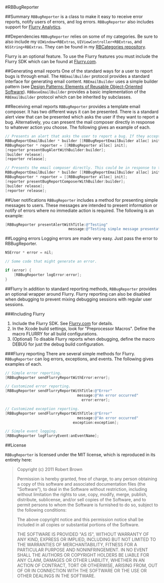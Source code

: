 #RBBugReporter

##Summary
`RBBugReporter` is a class to make it easy to receive error reports, notify users of errors, and log errors. `RBBugReporter` also includes support for [Flurry Analytics][1]. 

##Dependencies
`RBBugReporter` relies on some of my categories. Be sure to also include my `UIWindow+RBExtras`, `UIViewController+RBExtras`, and `NSString+RBExtras`. They can be found in my [RBCategories repository][2].

Flurry is an optional feature. To use the Flurry features you must include the Flurry SDK which can be found at [Flurry.com][1].

##Generating email reports
One of the standard ways for a user to report bugs is through email. The `RBEmailBuilder` protocol provides a standard interface for generating email content. `RBEmailBuilder` uses a simple builder pattern (see [Design Patterns: Elements of Reusable Object-Oriented Software][3]). `RBBaseEmailBuilder` provides a basic implementation of the `RBEmailBuilder` protocol which can be inherited by subclasses. 

##Receiving email reports
`RBBugReporter` provides a template email composer. It has two different ways it can be presented. There is a standard alert view that can be presented which asks the user if they want to report a bug. Alternatively, you can present the mail composer directly in response to whatever action you choose. The following gives an example of each. 

```objective-c
// Presents an alert that asks the user to report a bug. If they accept, then the email composer is presented.
RBBugReportEmailBuilder * builder [[RBBugReportEmailBuilder alloc] initWithError:error];
RBBugReporter * reporter = [[RBBugReporter alloc] init];
[reporter presentBugAlertWithBuilder:builder];
[builder release];
[reporter release];

// Presents the email composer directly. This could be in response to the user pressing a bug report button or by some other means.
RBBugReportEmailBuilder * builder [[RBBugReportEmailBuilder alloc] initWithErrorMessage:@"Testing reporter"];
RBBugReporter * reporter = [[RBBugReporter alloc] init];
[reporter presentBugReportComposerWithBuilder:builder];
[builder release];
[reporter release];
```

##User notifications
`RBBugReporter` includes a method for presenting simple messages to users. These messages are intended to present information or notify of errors where no immediate action is required. The following is an example:

```objective-c
[RBBugReporter presentAlertWithTitle:@"Testing" 
                             message:@"Testing simple message presentation."];
```

##Logging errors
Logging errors are made very easy. Just pass the error to RBBugReporter.

```objective-c
NSError * error = nil;

// Some code that might generate an error.

if (error) {
	[RBBugReporter logError:error];
}
```

##Flurry
In addition to standard reporting methods, `RBBugReporter` provides an optional wrapper around Flurry. Flurry reporting can also be disabled when debugging to prevent mixing debugging sessions with regular user sessions.

###Including Flurry
1. Include the Flurry SDK. See [Flurry.com][1] for details.
2. In the Xcode build settings, look for "Preprocessor Macros". Define the macro FLURRY for all build configurations.
3. (Optional) To disable Flurry reports when debugging, define the macro DEBUG for just the debug build configuration.

###Flurry reporting
There are several simple methods for Flurry. `RBBugReporter` can log errors, exceptions, and events. The following gives examples of each.

```objective-c
// Simple error reporting.
[RBBugReporter sendFlurryReportWithError:error];

// Customized error reporting.
[RBBugReporter sendFlurryReportWithTitle:@"Error"
                                 message:@"An error occurred"
                                   error:error];

// Customized exception reporting.
[RBBugReporter sendFlurryReportWithTitle:@"Error"
                                 message:@"An error occurred"
                               exception:exception];

// Simple event logging.
[RBBugReporter logFlurryEvent:anEventName];
```

##License

`RBBugReporter` is licensed under the MIT license, which is reproduced in its entirety here:

>Copyright (c) 2011 Robert Brown
>
>Permission is hereby granted, free of charge, to any person obtaining a copy
>of this software and associated documentation files (the "Software"), to deal
>in the Software without restriction, including without limitation the rights
>to use, copy, modify, merge, publish, distribute, sublicense, and/or sell
>copies of the Software, and to permit persons to whom the Software is
>furnished to do so, subject to the following conditions:
>
>The above copyright notice and this permission notice shall be included in
>all copies or substantial portions of the Software.
>
>THE SOFTWARE IS PROVIDED "AS IS", WITHOUT WARRANTY OF ANY KIND, EXPRESS OR
>IMPLIED, INCLUDING BUT NOT LIMITED TO THE WARRANTIES OF MERCHANTABILITY,
>FITNESS FOR A PARTICULAR PURPOSE AND NONINFRINGEMENT. IN NO EVENT SHALL THE
>AUTHORS OR COPYRIGHT HOLDERS BE LIABLE FOR ANY CLAIM, DAMAGES OR OTHER
>LIABILITY, WHETHER IN AN ACTION OF CONTRACT, TORT OR OTHERWISE, ARISING FROM,
>OUT OF OR IN CONNECTION WITH THE SOFTWARE OR THE USE OR OTHER DEALINGS IN
>THE SOFTWARE.

  [1]: http://www.flurry.com/
  [2]: https://github.com/rob-brown/RBCategories
  [3]: http://www.amazon.com/Design-Patterns-Elements-Reusable-Object-Oriented/dp/0201633612/ref=sr_1_1?ie=UTF8&qid=1306283437&sr=8-1
